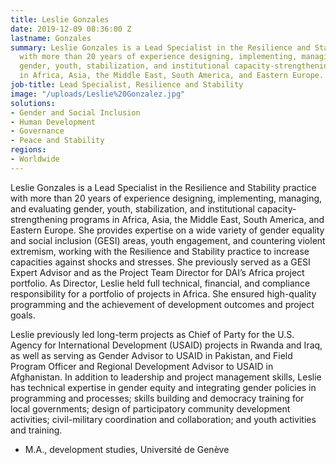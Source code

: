 ```yaml
---
title: Leslie Gonzales
date: 2019-12-09 08:36:00 Z
lastname: Gonzales
summary: Leslie Gonzales is a Lead Specialist in the Resilience and Stability practice
  with more than 20 years of experience designing, implementing, managing, and evaluating
  gender, youth, stabilization, and institutional capacity-strengthening programs
  in Africa, Asia, the Middle East, South America, and Eastern Europe.
job-title: Lead Specialist, Resilience and Stability
image: "/uploads/Leslie%20Gonzalez.jpg"
solutions:
- Gender and Social Inclusion
- Human Development
- Governance
- Peace and Stability
regions:
- Worldwide
---
```


Leslie Gonzales is a Lead Specialist in the Resilience and Stability practice with more than 20 years of experience designing, implementing, managing, and evaluating gender, youth, stabilization, and institutional capacity-strengthening programs in Africa, Asia, the Middle East, South America, and Eastern Europe. She provides expertise on a wide variety of gender equality and social inclusion (GESI) areas, youth engagement, and countering violent extremism, working with the Resilience and Stability practice to increase capacities against shocks and stresses. She previously served as a GESI Expert Advisor and as the Project Team Director for DAI’s Africa project portfolio. As Director, Leslie held full technical, financial, and compliance responsibility for a portfolio of projects in Africa. She ensured high-quality programming and the achievement of development outcomes and project goals.

Leslie previously led long-term projects as Chief of Party for the U.S. Agency for International Development (USAID) projects in Rwanda and Iraq, as well as serving as Gender Advisor to USAID in Pakistan, and Field Program Officer and Regional Development Advisor to USAID in Afghanistan. In addition to leadership and project management skills, Leslie has technical expertise in gender equity and integrating gender policies in programming and processes; skills building and democracy training for local governments; design of participatory community development activities; civil-military coordination and collaboration; and youth activities and training.
 
* M.A., development studies, Université de Genève